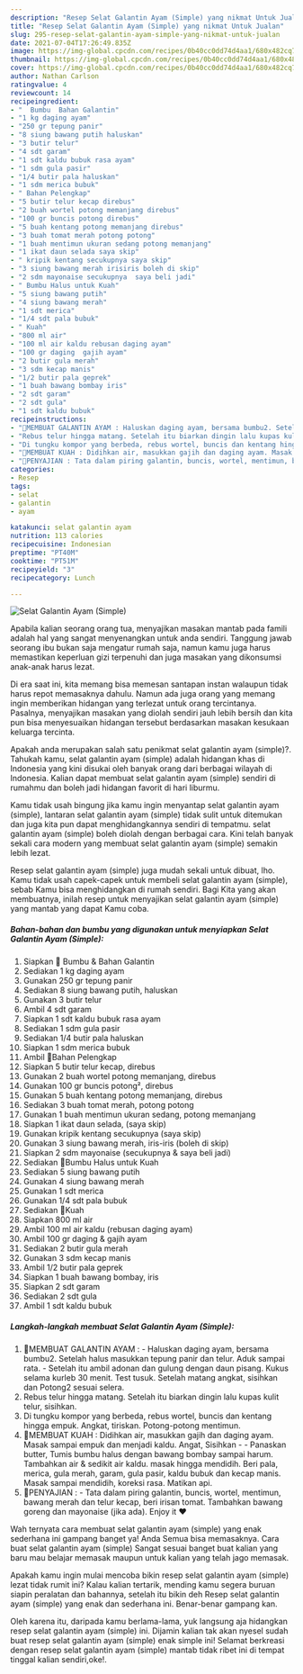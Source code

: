 ```yaml
---
description: "Resep Selat Galantin Ayam (Simple) yang nikmat Untuk Jualan"
title: "Resep Selat Galantin Ayam (Simple) yang nikmat Untuk Jualan"
slug: 295-resep-selat-galantin-ayam-simple-yang-nikmat-untuk-jualan
date: 2021-07-04T17:26:49.835Z
image: https://img-global.cpcdn.com/recipes/0b40cc0dd74d4aa1/680x482cq70/selat-galantin-ayam-simple-foto-resep-utama.jpg
thumbnail: https://img-global.cpcdn.com/recipes/0b40cc0dd74d4aa1/680x482cq70/selat-galantin-ayam-simple-foto-resep-utama.jpg
cover: https://img-global.cpcdn.com/recipes/0b40cc0dd74d4aa1/680x482cq70/selat-galantin-ayam-simple-foto-resep-utama.jpg
author: Nathan Carlson
ratingvalue: 4
reviewcount: 14
recipeingredient:
- "  Bumbu  Bahan Galantin"
- "1 kg daging ayam"
- "250 gr tepung panir"
- "8 siung bawang putih haluskan"
- "3 butir telur"
- "4 sdt garam"
- "1 sdt kaldu bubuk rasa ayam"
- "1 sdm gula pasir"
- "1/4 butir pala haluskan"
- "1 sdm merica bubuk"
- " Bahan Pelengkap"
- "5 butir telur kecap direbus"
- "2 buah wortel potong memanjang direbus"
- "100 gr buncis potong direbus"
- "5 buah kentang potong memanjang direbus"
- "3 buah tomat merah potong potong"
- "1 buah mentimun ukuran sedang potong memanjang"
- "1 ikat daun selada saya skip"
- " kripik kentang secukupnya saya skip"
- "3 siung bawang merah irisiris boleh di skip"
- "2 sdm mayonaise secukupnya  saya beli jadi"
- " Bumbu Halus untuk Kuah"
- "5 siung bawang putih"
- "4 siung bawang merah"
- "1 sdt merica"
- "1/4 sdt pala bubuk"
- " Kuah"
- "800 ml air"
- "100 ml air kaldu rebusan daging ayam"
- "100 gr daging  gajih ayam"
- "2 butir gula merah"
- "3 sdm kecap manis"
- "1/2 butir pala geprek"
- "1 buah bawang bombay iris"
- "2 sdt garam"
- "2 sdt gula"
- "1 sdt kaldu bubuk"
recipeinstructions:
- "📌MEMBUAT GALANTIN AYAM : Haluskan daging ayam, bersama bumbu2. Setelah halus masukkan tepung panir dan telur. Aduk sampai rata. Setelah itu ambil adonan dan gulung dengan daun pisang. Kukus selama kurleb 30 menit. Test tusuk. Setelah matang angkat, sisihkan dan Potong2 sesuai selera."
- "Rebus telur hingga matang. Setelah itu biarkan dingin lalu kupas kulit telur, sisihkan."
- "Di tungku kompor yang berbeda, rebus wortel, buncis dan kentang hingga empuk. Angkat, tiriskan. Potong-potong mentimun."
- "📌MEMBUAT KUAH : Didihkan air, masukkan gajih dan daging ayam. Masak sampai empuk dan menjadi kaldu. Angat, Sisihkan  Panaskan butter, Tumis bumbu halus dengan bawang bombay sampai harum. Tambahkan air &amp; sedikit air kaldu. masak hingga mendidih. Beri pala, merica, gula merah, garam, gula pasir, kaldu bubuk dan kecap manis. Masak sampai mendidih, koreksi rasa. Matikan api."
- "📌PENYAJIAN : Tata dalam piring galantin, buncis, wortel, mentimun, bawang merah dan telur kecap, beri irisan tomat. Tambahkan bawang goreng dan mayonaise (jika ada). Enjoy it ❤️"
categories:
- Resep
tags:
- selat
- galantin
- ayam

katakunci: selat galantin ayam 
nutrition: 113 calories
recipecuisine: Indonesian
preptime: "PT40M"
cooktime: "PT51M"
recipeyield: "3"
recipecategory: Lunch

---
```



![Selat Galantin Ayam (Simple)](https://img-global.cpcdn.com/recipes/0b40cc0dd74d4aa1/680x482cq70/selat-galantin-ayam-simple-foto-resep-utama.jpg)

Apabila kalian seorang orang tua, menyajikan masakan mantab pada famili adalah hal yang sangat menyenangkan untuk anda sendiri. Tanggung jawab seorang ibu bukan saja mengatur rumah saja, namun kamu juga harus memastikan keperluan gizi terpenuhi dan juga masakan yang dikonsumsi anak-anak harus lezat.

Di era  saat ini, kita memang bisa memesan santapan instan walaupun tidak harus repot memasaknya dahulu. Namun ada juga orang yang memang ingin memberikan hidangan yang terlezat untuk orang tercintanya. Pasalnya, menyajikan masakan yang diolah sendiri jauh lebih bersih dan kita pun bisa menyesuaikan hidangan tersebut berdasarkan masakan kesukaan keluarga tercinta. 



Apakah anda merupakan salah satu penikmat selat galantin ayam (simple)?. Tahukah kamu, selat galantin ayam (simple) adalah hidangan khas di Indonesia yang kini disukai oleh banyak orang dari berbagai wilayah di Indonesia. Kalian dapat membuat selat galantin ayam (simple) sendiri di rumahmu dan boleh jadi hidangan favorit di hari liburmu.

Kamu tidak usah bingung jika kamu ingin menyantap selat galantin ayam (simple), lantaran selat galantin ayam (simple) tidak sulit untuk ditemukan dan juga kita pun dapat menghidangkannya sendiri di tempatmu. selat galantin ayam (simple) boleh diolah dengan berbagai cara. Kini telah banyak sekali cara modern yang membuat selat galantin ayam (simple) semakin lebih lezat.

Resep selat galantin ayam (simple) juga mudah sekali untuk dibuat, lho. Kamu tidak usah capek-capek untuk membeli selat galantin ayam (simple), sebab Kamu bisa menghidangkan di rumah sendiri. Bagi Kita yang akan membuatnya, inilah resep untuk menyajikan selat galantin ayam (simple) yang mantab yang dapat Kamu coba.

<!--inarticleads1-->

##### Bahan-bahan dan bumbu yang digunakan untuk menyiapkan Selat Galantin Ayam (Simple):

1. Siapkan  📌 Bumbu &amp; Bahan Galantin
1. Sediakan 1 kg daging ayam
1. Gunakan 250 gr tepung panir
1. Sediakan 8 siung bawang putih, haluskan
1. Gunakan 3 butir telur
1. Ambil 4 sdt garam
1. Siapkan 1 sdt kaldu bubuk rasa ayam
1. Sediakan 1 sdm gula pasir
1. Sediakan 1/4 butir pala haluskan
1. Siapkan 1 sdm merica bubuk
1. Ambil  📌Bahan Pelengkap
1. Siapkan 5 butir telur kecap, direbus
1. Gunakan 2 buah wortel potong memanjang, direbus
1. Gunakan 100 gr buncis potong², direbus
1. Gunakan 5 buah kentang potong memanjang, direbus
1. Sediakan 3 buah tomat merah, potong potong
1. Gunakan 1 buah mentimun ukuran sedang, potong memanjang
1. Siapkan 1 ikat daun selada, (saya skip)
1. Gunakan  kripik kentang secukupnya (saya skip)
1. Gunakan 3 siung bawang merah, iris-iris (boleh di skip)
1. Siapkan 2 sdm mayonaise (secukupnya &amp; saya beli jadi)
1. Sediakan  📌Bumbu Halus untuk Kuah
1. Sediakan 5 siung bawang putih
1. Gunakan 4 siung bawang merah
1. Gunakan 1 sdt merica
1. Gunakan 1/4 sdt pala bubuk
1. Sediakan  📌Kuah
1. Siapkan 800 ml air
1. Ambil 100 ml air kaldu (rebusan daging ayam)
1. Ambil 100 gr daging &amp; gajih ayam
1. Sediakan 2 butir gula merah
1. Gunakan 3 sdm kecap manis
1. Ambil 1/2 butir pala geprek
1. Siapkan 1 buah bawang bombay, iris
1. Siapkan 2 sdt garam
1. Sediakan 2 sdt gula
1. Ambil 1 sdt kaldu bubuk




<!--inarticleads2-->

##### Langkah-langkah membuat Selat Galantin Ayam (Simple):

1. 📌MEMBUAT GALANTIN AYAM : - Haluskan daging ayam, bersama bumbu2. Setelah halus masukkan tepung panir dan telur. Aduk sampai rata. - Setelah itu ambil adonan dan gulung dengan daun pisang. Kukus selama kurleb 30 menit. Test tusuk. Setelah matang angkat, sisihkan dan Potong2 sesuai selera.
1. Rebus telur hingga matang. Setelah itu biarkan dingin lalu kupas kulit telur, sisihkan.
1. Di tungku kompor yang berbeda, rebus wortel, buncis dan kentang hingga empuk. Angkat, tiriskan. Potong-potong mentimun.
1. 📌MEMBUAT KUAH : Didihkan air, masukkan gajih dan daging ayam. Masak sampai empuk dan menjadi kaldu. Angat, Sisihkan -  - Panaskan butter, Tumis bumbu halus dengan bawang bombay sampai harum. Tambahkan air &amp; sedikit air kaldu. masak hingga mendidih. Beri pala, merica, gula merah, garam, gula pasir, kaldu bubuk dan kecap manis. Masak sampai mendidih, koreksi rasa. Matikan api.
1. 📌PENYAJIAN : - Tata dalam piring galantin, buncis, wortel, mentimun, bawang merah dan telur kecap, beri irisan tomat. Tambahkan bawang goreng dan mayonaise (jika ada). Enjoy it ❤️




Wah ternyata cara membuat selat galantin ayam (simple) yang enak sederhana ini gampang banget ya! Anda Semua bisa memasaknya. Cara buat selat galantin ayam (simple) Sangat sesuai banget buat kalian yang baru mau belajar memasak maupun untuk kalian yang telah jago memasak.

Apakah kamu ingin mulai mencoba bikin resep selat galantin ayam (simple) lezat tidak rumit ini? Kalau kalian tertarik, mending kamu segera buruan siapin peralatan dan bahannya, setelah itu bikin deh Resep selat galantin ayam (simple) yang enak dan sederhana ini. Benar-benar gampang kan. 

Oleh karena itu, daripada kamu berlama-lama, yuk langsung aja hidangkan resep selat galantin ayam (simple) ini. Dijamin kalian tak akan nyesel sudah buat resep selat galantin ayam (simple) enak simple ini! Selamat berkreasi dengan resep selat galantin ayam (simple) mantab tidak ribet ini di tempat tinggal kalian sendiri,oke!.

